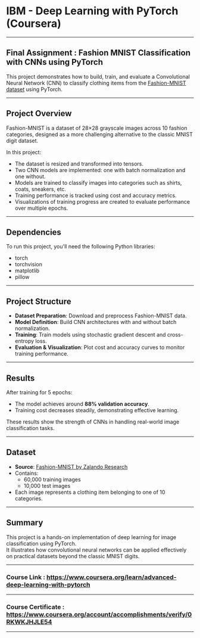 # IBM - Deep Learning with PyTorch (Coursera)
---
## Final Assignment : Fashion MNIST Classification with CNNs using PyTorch
This project demonstrates how to build, train, and evaluate a Convolutional Neural Network (CNN) to classify clothing items from the [Fashion-MNIST dataset](https://github.com/zalandoresearch/fashion-mnist) using PyTorch.

---

## Project Overview

Fashion-MNIST is a dataset of 28×28 grayscale images across 10 fashion categories, designed as a more challenging alternative to the classic MNIST digit dataset.

In this project:
- The dataset is resized and transformed into tensors.
- Two CNN models are implemented: one with batch normalization and one without.
- Models are trained to classify images into categories such as shirts, coats, sneakers, etc.
- Training performance is tracked using cost and accuracy metrics.
- Visualizations of training progress are created to evaluate performance over multiple epochs.

---

## Dependencies

To run this project, you'll need the following Python libraries:
- torch
- torchvision
- matplotlib
- pillow

---

## Project Structure

- **Dataset Preparation**: Download and preprocess Fashion-MNIST data.
- **Model Definition**: Build CNN architectures with and without batch normalization.
- **Training**: Train models using stochastic gradient descent and cross-entropy loss.
- **Evaluation & Visualization**: Plot cost and accuracy curves to monitor training performance.

---

## Results

After training for 5 epochs:
- The model achieves around **88% validation accuracy**.
- Training cost decreases steadily, demonstrating effective learning.

These results show the strength of CNNs in handling real-world image classification tasks.

---

## Dataset

- **Source**: [Fashion-MNIST by Zalando Research](https://github.com/zalandoresearch/fashion-mnist)
- Contains:
  - 60,000 training images
  - 10,000 test images
- Each image represents a clothing item belonging to one of 10 categories.

---

## Summary

This project is a hands-on implementation of deep learning for image classification using PyTorch.  
It illustrates how convolutional neural networks can be applied effectively on practical datasets beyond the classic MNIST digits.

---

### Course Link : https://www.coursera.org/learn/advanced-deep-learning-with-pytorch
---
### Course Certificate : https://www.coursera.org/account/accomplishments/verify/0RKWKJHJLE54
---
